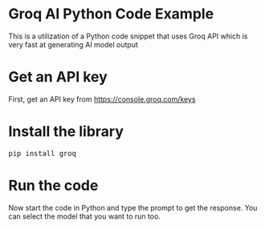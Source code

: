 # Groq AI Python Code Example
This is a utilization of a Python code snippet that uses Groq API which is very fast at generating AI model output

# Get an API key
First, get an API key from https://console.groq.com/keys

# Install the library
<pre>pip install groq</pre>

# Run the code
Now start the code in Python and type the prompt to get the response. You can select the model that you want to run too.
